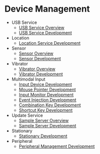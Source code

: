 # Device Management

- USB Service
  - [USB Service Overview](usb-overview.md)
  - [USB Service Development](usb-guidelines.md)
- Location
  - [Location Service Development](location-guidelines.md)
- Sensor
  - [Sensor Overview](sensor-overview.md)
  - [Sensor Development](sensor-guidelines.md)
- Vibrator
  - [Vibrator Overview](vibrator-overview.md)
  - [Vibrator Development](vibrator-guidelines.md)
- Multimodal Input
  - [Input Device Development](inputdevice-guidelines.md)
  - [Mouse Pointer Development](pointerstyle-guidelines.md)
  - [Input Monitor Development](inputmonitor-guidelines.md)
  - [Event Injection Development](inputeventclient-guidelines.md)
  - [Combination Key Development](inputconsumer-guidelines.md)
  - [Shortcut Key Development](shortkey-guidelines.md)
- Update Service
  - [Sample Server Overview](sample-server-overview.md)
  - [Sample Server Development](sample-server-guidelines.md)
- Stationary
  - [Stationary Development](stationary-guidelines.md)
- Peripheral
  - [Peripheral Management Development](externaldevice-guidelines.md)
